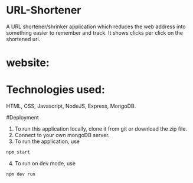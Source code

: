 # URL-Shortener
A URL shortener/shrinker application which reduces the web address into something easier to remember and track.
It shows clicks per click on the shortened url.

# website:

# Technologies used:

HTML, CSS, Javascript, NodeJS, Express, MongoDB.

#Deployment
1) To run this application locally, clone it from git or download the zip file.
2) Connect to your own mongoDB server.
3) To run the application, use
```sh
npm start
```
4) To run on dev mode, use
```sh
npm dev run
```

